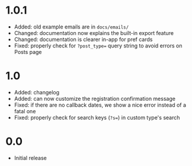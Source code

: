 # 1.0.1
- Added: old example emails are in `docs/emails/`
- Changed: documentation now explains the built-in export feature
- Changed: documentation is clearer in-app for pref cards
- Fixed: properly check for `?post_type=` query string to avoid errors on Posts page

# 1.0
- Added: changelog
- Added: can now customize the registration confirmation message
- Fixed: if there are no callback dates, we show a nice error instead of a fatal one
- Fixed: properly check for search keys (`?s=`) in custom type's search

# 0.0
- Initial release